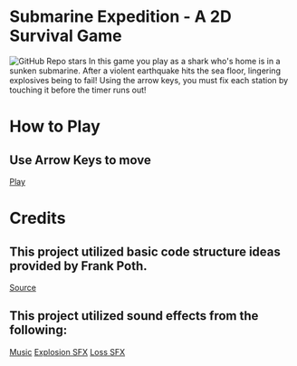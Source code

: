 # Submarine Expedition - A 2D Survival Game
<img alt="GitHub Repo stars" src="https://img.shields.io/github/stars/jamin-git/submarineExpedition?style=social">
In this game you play as a shark who's home is in a sunken submarine. After a violent earthquake hits the sea floor, lingering explosives being to fail! Using the arrow keys, you must fix each station by touching it before the timer runs out!

# How to Play
## Use Arrow Keys to move
[Play]( https://jamin-git.github.io/submarineExpedition/)

# Credits

## This project utilized basic code structure ideas provided by Frank Poth. 
[Source](https://www.youtube.com/watch?v=w-OKdSHRlfA&t=1147s&ab_channel=freeCodeCamp.org)
## This project utilized sound effects from the following:
[Music](https://www.youtube.com/watch?v=b_h9hzH-1ys&ab_channel=TeknoAXE%27sRoyaltyFreeMusic)
[Explosion SFX](https://www.youtube.com/watch?v=pC1NR_J9AI4&ab_channel=InnovativeSFX)
[Loss SFX](https://www.youtube.com/watch?v=lQ8F0MUXZkc&ab_channel=Soundeffectsbank)
